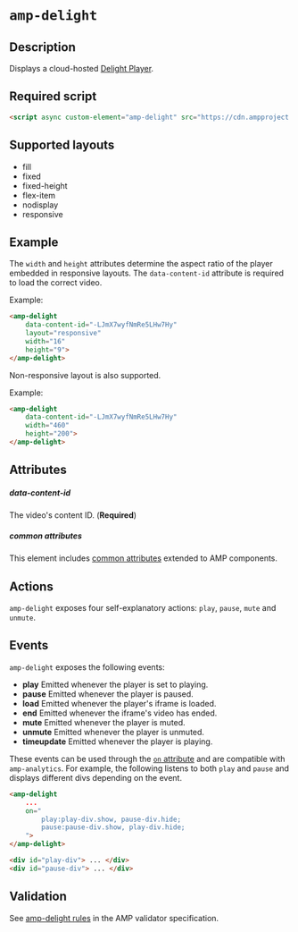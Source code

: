 <!---
Copyright 2018 The AMP HTML Authors. All Rights Reserved.

Licensed under the Apache License, Version 2.0 (the "License");
you may not use this file except in compliance with the License.
You may obtain a copy of the License at

      http://www.apache.org/licenses/LICENSE-2.0

Unless required by applicable law or agreed to in writing, software
distributed under the License is distributed on an "AS-IS" BASIS,
WITHOUT WARRANTIES OR CONDITIONS OF ANY KIND, either express or implied.
See the License for the specific language governing permissions and
limitations under the License.
-->

# `amp-delight`

## Description
Displays a cloud-hosted [Delight Player](https://delight-vr.com/).

## Required script
``` html
<script async custom-element="amp-delight" src="https://cdn.ampproject.org/v0/amp-delight-0.1.js"></script>
```

## Supported layouts
- fill
- fixed
- fixed-height
- flex-item
- nodisplay
- responsive


## Example

The `width` and `height` attributes determine the aspect ratio of the player embedded in responsive layouts.
The `data-content-id` attribute is required to load the correct video.

Example:

```html
<amp-delight
    data-content-id="-LJmX7wyfNmRe5LHw7Hy"
    layout="responsive" 
    width="16" 
    height="9">    
</amp-delight>
```

Non-responsive layout is also supported.

Example:

```html
<amp-delight
    data-content-id="-LJmX7wyfNmRe5LHw7Hy"
    width="460" 
    height="200">    
</amp-delight>
```

## Attributes

##### data-content-id

The video's content ID. (**Required**)

##### common attributes

This element includes [common attributes](https://www.ampproject.org/docs/reference/common_attributes) extended to AMP components.

## Actions
`amp-delight` exposes four self-explanatory actions: `play`, `pause`, `mute` and `unmute`.

## Events
`amp-delight` exposes the following events:

* **play** Emitted whenever the player is set to playing.
* **pause** Emitted whenever the player is paused.
* **load** Emitted whenever the player's iframe is loaded.
* **end** Emitted whenever the iframe's video has ended.
* **mute** Emitted whenever the player is muted.
* **unmute** Emitted whenever the player is unmuted.
* **timeupdate** Emitted whenever the player is playing.

These events can be used through the [`on` attribute](https://www.ampproject.org/docs/fundamentals/spec#on) and are compatible with `amp-analytics`.
For example, the following listens to both `play` and `pause` and displays different divs depending on the event.

```html
<amp-delight
    ... 
    on="
        play:play-div.show, pause-div.hide;
        pause:pause-div.show, play-div.hide;
    ">
</amp-delight>

<div id="play-div"> ... </div>
<div id="pause-div"> ... </div>
```

## Validation
See [amp-delight rules](https://github.com/ampproject/amphtml/blob/master/extensions/amp-delight/validator-amp-delight.protoascii) in the AMP validator specification.
